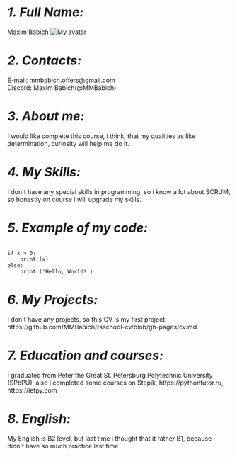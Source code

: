 <h1><i>1. Full Name:</i></h1>
Maxim Babich
<img
  src="https://sun9-31.userapi.com/impg/PGnldzAsuo-vWhq2oAY-syjondEVmLBgcMPJnQ/rn_zuzNXGII.jpg?size=576x768&quality=95&sign=f54bb4ddb8086060cf64f52bf8f1657c&type=album"
  alt="My avatar" /></img>
<h1><i>2. Contacts:</i></h1>
E-mail: mmbabich.offers@gmail.com<br>
Discord: Maxim Babich(@MMBabich)
<h1><i>3. About me:</i></h1>
I would like complete this course, i think, that my qualities as like determination, curiosity will help me do it.
<h1><i>4. My Skills:</i></h1>
I don't have any special skills in programming, so i know a lot about SCRUM, so honestly on course i will upgrade my skills.
<h1><i>5. Example of my code:</i></h1>
<pre><code>
if x > 0:
	print (x)
else:
	print ('Hello, World!')
</code></pre>
<h1><i>6. My Projects:</i></h1>
I don't have any projects, so this CV is my first project.
<link>https://github.com/MMBabich/rsschool-cv/blob/gh-pages/cv.md</link>
<h1><i>7. Education and courses:</i></h1>
I graduated from Peter the Great St. Petersburg Polytechnic University (SPbPU), also i completed some courses on Stepik, https://pythontutor.ru, https://letpy.com
<h1><i>8. English:</i></h1>
My English is B2 level, but last time i thought that it rather B1, because i didn't have so much practice last time